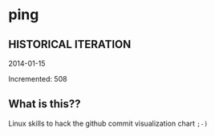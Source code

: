# ping

## HISTORICAL ITERATION
2014-01-15

Incremented: 508

## What is this?? 
Linux skills to hack the github commit visualization chart `;-)`
